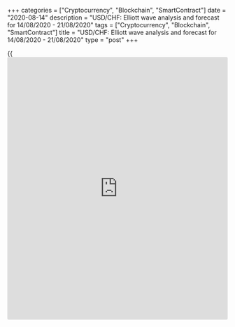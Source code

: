 +++
categories = ["Cryptocurrency", "Blockchain", "SmartContract"]
date = "2020-08-14"
description = "USD/CHF: Elliott wave analysis and forecast for 14/08/2020 - 21/08/2020"
tags = ["Cryptocurrency", "Blockchain", "SmartContract"]
title = "USD/CHF: Elliott wave analysis and forecast for 14/08/2020 - 21/08/2020"
type = "post"
+++

{{<iframe id="large-banner" src="https://www.bounty.group/#slide=12.0" width="100%" height="600" scrolling="no" style="border: 0px solid rgb(216, 221, 230); border-radius: 3px;">}}

August 14, 2020

August 14, 2020

USD/CHF: Elliott wave analysis and forecast for 14/08/2020 –
21/08/2020Alex Geuta

 **Main scenario:** consider long positions from corrections above the
level of 0.9044 with a target of 0.9228 – 0.9335.

 **Alternative scenario:** breakout and consolidation below the level of
0.9044 will allow the pair to continue declining to the levels of 0.8950
– 0.8800.

## [USD/CHF][1] remains likely to grow. Estimated pivot point is at a
level of 0.9044.

 **Analysis:** The descending third wave of larger degree (3) presumably
continues developing on the [daily](https://www.fintecher.org/2020/03/03/forex-trading-daily-strategy/) time frame, with wave 1 of (3) forming
inside. On the H4 time frame, wave v of 1 is forming, with wave (iii) of
v formed inside, presumably. Apparently, an ascending correction is
forming as the fourth wave (iv) of v on the H1 time frame. If this
assumption is correct, the pair will continue to rise to the levels of
0.9228 – 0.9335. The level of 0.9044 is critical in this scenario. Its
breakout will allow the pair to continue falling to the levels of 0.8950
– 0.8800.

![LiteForex: USD/CHF: Elliott wave analysis and forecast for 14/08/2020
– 21/08/2020][2]

* * *

![LiteForex: USD/CHF: Elliott wave analysis and forecast for 14/08/2020
– 21/08/2020][3]

* * *

![LiteForex: USD/CHF: Elliott wave analysis and forecast for 14/08/2020
– 21/08/2020][4]

* * *

P.S. Did you like my article? Share it in social networks: it will be
the best “thank you" :)

Ask me questions and comment below. I’ll be glad to answer your
questions and give necessary explanations.

 **Useful links:**

  * I recommend trying to trade with a reliable broker [here][5]. The system allows you to trade by yourself or copy successful traders from all across the globe.
  * Use my promo-code BLOG for getting deposit bonus 50% on LiteForex platform. Just enter this code in the appropriate field while [depositing][6] your trading account.
  * Telegram channel with high-quality analytics, Forex reviews, training articles, and other useful things for traders <t.me/liteforex>

## Price chart of USDCHF in real time mode

![USD/CHF: Elliott wave analysis and forecast for 14/08/2020 –
21/08/2020][7]

The content of this article reflects the author’s opinion and does not
necessarily reflect the official position of LiteForex. The material
published on this page is provided for informational purposes only and
should not be considered as the provision of investment advice for the
purposes of Directive 2004/39/EC.

Rate this article:

{{value}}

( {{count}} {{title}} )

   1. my.liteforex.com/trading/chart?symbol=USDCHF
   2. cdn.liteforex.com/cache/uploads/blog_post/wave-analisys/14-08-2020/USDCHFH1.png?w=30&s=157cb975b04d9a08681f5374abe23ab2
   3. cdn.liteforex.com/cache/uploads/blog_post/wave-analisys/14-08-2020/USDCHFH4.png?w=30&s=7d19fc3e92f779a5eb5bf55d670538e7
   4. cdn.liteforex.com/cache/uploads/blog_post/wave-analisys/14-08-2020/USDCHFDaily.png?w=30&s=948139484aeeca14acb3be4c2398b60a
   5. my.liteforex.com/?category=analysts-opinions&slug=usdchf-elliott-wave-analysis-and-forecast-for-14082020-21082020&openPopup=%2Fregistration%2Fpopup&utm_source=blog&utm_medium=article&utm_campaign=bonus
   6. my.liteforex.com/deposit/?category=analysts-opinions&slug=usdchf-elliott-wave-analysis-and-forecast-for-14082020-21082020&promo_code=BLOG&utm_source=blog&utm_medium=article&utm_campaign=bonus
   7. cdn.liteforex.com/cache/uploads/blog_post/wave-analisys/Previews-elliot-waves/usdchf-elliott-wave-analysis-liteforex-blog-preview.jpeg?q=75&w=1000&s=cc70cf215fc3584e8c76bfe0083632c4